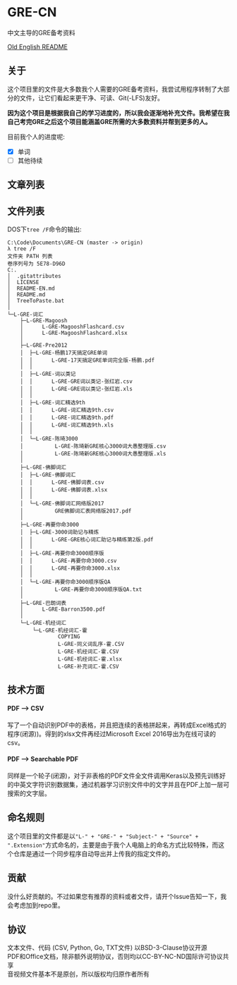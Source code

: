 # GRE-CN
中文主导的GRE备考资料

[Old English README](README-EN.md)

## 关于
这个项目里的文件是大多数我个人需要的GRE备考资料，我尝试用程序转制了大部分的文件，让它们看起来更干净、可读、Git(-LFS)友好。

**因为这个项目是根据我自己的学习进度的，所以我会逐渐地补充文件。我希望在我自己考完GRE之后这个项目能涵盖GRE所需的大多数资料并帮到更多的人。**
  
目前我个人的进度呢:

- [x] 单词
- [ ] 其他待续

## 文章列表

## 文件列表
DOS下`tree /F`命令的输出:

```
C:\Code\Documents\GRE-CN (master -> origin)
λ tree /F
文件夹 PATH 列表
卷序列号为 5E78-D96D
C:.
│  .gitattributes
│  LICENSE
│  README-EN.md
│  README.md
│  TreeToPaste.bat
│  
└─L-GRE-词汇
    ├─L-GRE-Magoosh
    │      L-GRE-MagooshFlashcard.csv
    │      L-GRE-MagooshFlashcard.xlsx
    │      
    ├─L-GRE-Pre2012
    │  ├─L-GRE-杨鹏17天搞定GRE单词
    │  │      L-GRE-17天搞定GRE单词完全版-杨鹏.pdf
    │  │      
    │  ├─L-GRE-词以类记
    │  │      L-GRE-GRE词以类记-张红岩.csv
    │  │      L-GRE-GRE词以类记-张红岩.xls
    │  │      
    │  ├─L-GRE-词汇精选9th
    │  │      L-GRE-词汇精选9th.csv
    │  │      L-GRE-词汇精选9th.pdf
    │  │      L-GRE-词汇精选9th.xls
    │  │      
    │  └─L-GRE-陈琦3000
    │          L-GRE-陈琦新GRE核心3000词大愚整理版.csv
    │          L-GRE-陈琦新GRE核心3000词大愚整理版.xls
    │          
    ├─L-GRE-佛脚词汇
    │  ├─L-GRE-佛脚词汇
    │  │      L-GRE-佛脚词表.csv
    │  │      L-GRE-佛脚词表.xlsx
    │  │      
    │  └─L-GRE-佛脚词汇网络版2017
    │          GRE佛脚词汇表网络版2017.pdf
    │          
    ├─L-GRE-再要你命3000
    │  ├─L-GRE-3000词助记与精炼
    │  │      L-GRE-GRE核心词汇助记与精练第2版.pdf
    │  │      
    │  ├─L-GRE-再要你命3000顺序版
    │  │      L-GRE-再要你命3000.csv
    │  │      L-GRE-再要你命3000.xlsx
    │  │      
    │  └─L-GRE-再要你命3000顺序版QA
    │          L-GRE-再要你命3000顺序版QA.txt
    │          
    ├─L-GRE-巴朗词表
    │      L-GRE-Barron3500.pdf
    │      
    └─L-GRE-机经词汇
        └─L-GRE-机经词汇-霍
                COPYING
                L-GRE-同义词乱序-霍.CSV
                L-GRE-机经词汇-霍.CSV
                L-GRE-机经词汇-霍.xlsx
                L-GRE-补充词汇-霍.CSV
```

## 技术方面
#### PDF --> CSV
写了一个自动识别PDF中的表格，并且把连续的表格拼起来，再转成Excel格式的程序(闭源))。得到的xlsx文件再经过Microsoft Excel 2016导出为在线可读的csv。

#### PDF --> Searchable PDF
同样是一个轮子(闭源)，对于非表格的PDF文件全文件调用Keras以及预先训练好的中英文字符识别数据集，通过机器学习识别文件中的文字并且在PDF上加一层可搜索的文字层。

## 命名规则
这个项目里的文件都是以`"L-" + "GRE-" + "Subject-" + "Source" + ".Extension"`方式命名的，主要是由于我个人电脑上的命名方式比较特殊，而这个仓库是通过一个同步程序自动导出并上传我的指定文件的。

## 贡献
没什么好贡献的。不过如果您有推荐的资料或者文件，请开个Issue告知一下，我会考虑加到repo里。

## 协议
文本文件、代码 (CSV, Python, Go, TXT文件) 以BSD-3-Clause协议开源  
PDF和Office文档，除非额外说明协议，否则均以CC-BY-NC-ND国际许可协议共享  
音视频文件基本不是原创，所以版权均归原作者所有
